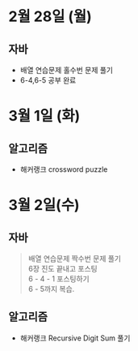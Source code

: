 # 2월 28일 (월)
## 자바  
- 배열 연습문제 홀수번 문제 풀기
- 6-4,6-5 공부 완료

# 3월 1일 (화)

## 알고리즘  
- 해커랭크 crossword puzzle  

# 3월 2일(수)  
## 자바 
> 배열 연습문제 짝수번 문제 풀기  
> 6장 진도 끝내고 포스팅  
> 6 - 4 - 1 포스팅하기  
> 6 - 5까지 복습.  

## 알고리즘
- 해커랭크 Recursive Digit Sum 풀기
